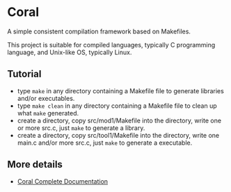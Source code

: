 # Coral

A simple consistent compilation framework based on Makefiles.

This project is suitable for compiled languages, typically C programming language, and Unix-like OS, typically Linux.

## Tutorial

* type `make` in any directory containing a Makefile file to generate libraries and/or executables.
* type `make clean` in any directory containing a Makefile file to clean up what `make` generated.
* create a directory, copy src/mod1/Makefile into the directory, write one or more src.c, just `make` to generate a library.
* create a directory, copy src/tool1/Makefile into the directory, write one main.c and/or more src.c, just `make` to generate a executable.

## More details

* [Coral Complete Documentation](https://github.com/20plus1/coral/tree/master/doc)

